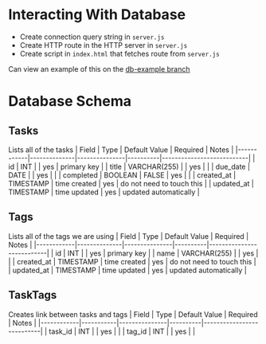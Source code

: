 # Interacting With Database
- Create connection query string in `server.js`
- Create HTTP route in the HTTP server in `server.js`
- Create script in `index.html` that fetches route from `server.js`

Can view an example of this on the [db-example branch](https://github.com/cse110-sp24-group14/cse110-sp24-group14/tree/db-example)

# Database Schema

## Tasks
Lists all of the tasks
| Field      | Type         | Default Value | Required | Notes                     |
|------------|--------------|---------------|----------|---------------------------|
| id         | INT          |               | yes      | primary key               |
| title      | VARCHAR(255) |               | yes      |                           |
| due_date   | DATE         |               | yes      |                           |
| completed  | BOOLEAN      | FALSE         | yes      |                           |
| created_at | TIMESTAMP    | time created  | yes      | do not need to touch this |
| updated_at | TIMESTAMP    | time updated  | yes      | updated automatically     |

## Tags
Lists all of the tags we are using
| Field      | Type         | Default Value | Required | Notes                     |
|------------|--------------|---------------|----------|---------------------------|
| id         | INT          |               | yes      | primary key               |
| name       | VARCHAR(255) |               | yes      |                           |
| created_at | TIMESTAMP    | time created  | yes      | do not need to touch this |
| updated_at | TIMESTAMP    | time updated  | yes      | updated automatically     |

## TaskTags
Creates link between tasks and tags
| Field      | Type      | Default Value | Required | Notes                     |
|------------|-----------|---------------|----------|---------------------------|
| task_id    | INT       |               | yes      |                           |
| tag_id     | INT       |               | yes      |                           |

